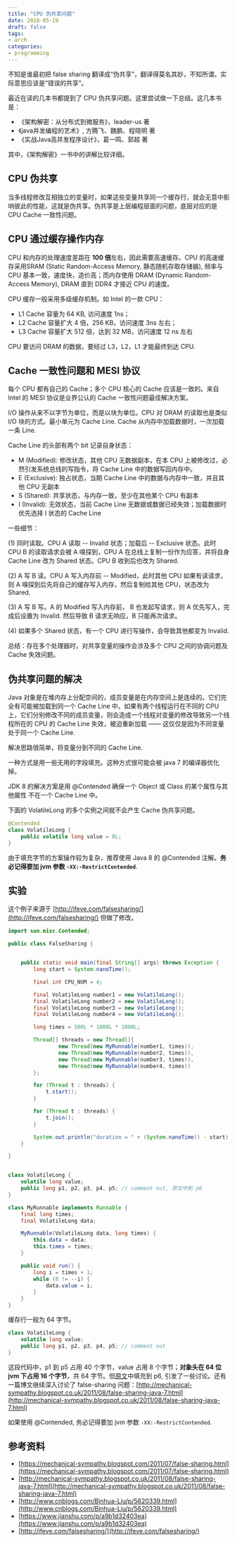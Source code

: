 ```yaml
---
title: "CPU 伪共享问题"
date: 2018-05-19
draft: false
tags:
- arch
categories:
- programming
---
```


不知是谁最初把 false sharing 翻译成“伪共享”，翻译得莫名其妙，不知所谓。实际意思应该是“错误的共享”。

最近在读的几本书都提到了 CPU 伪共享问题。这里尝试做一下总结。这几本书是：

- 《架构解密：从分布式到微服务》，leader-us 著
- 《java并发编程的艺术》, 方腾飞、魏鹏、程晓明 著
- 《实战Java高并发程序设计》，葛一鸣、郭超 著

其中，《架构解密》一书中的讲解比较详细。

## CPU 伪共享

当多线程修改互相独立的变量时，如果这些变量共享同一个缓存行，就会无意中影响彼此的性能，这就是伪共享。伪共享是上层编程层面的问题，底层对应的是 CPU Cache 一致性问题。

## CPU 通过缓存操作内存

CPU 和内存的处理速度差距在 **100 倍**左右，因此需要高速缓存。CPU 的高速缓存采用SRAM (Static Random-Access Memory, 静态随机存取存储器), 频率与 CPU 基本一致，速度快，造价高；而内存使用 DRAM (Dynamic Random-Access Memory), DRAM 直到 DDR4 才接近 CPU 的速度。

CPU 缓存一般采用多级缓存机制。如 Intel 的一款 CPU：

- L1 Cache 容量为 64 KB, 访问速度 1ns；
- L2 Cache 容量扩大 4 倍，256 KB，访问速度 3ns 左右；
- L3 Cache 容量扩大 512 倍，达到 32 MB，访问速度 12 ns 左右

CPU 要访问 DRAM 的数据，要经过 L3，L2，L1 才能最终到达 CPU.

## Cache 一致性问题和 MESI 协议

每个 CPU 都有自己的 Cache；多个 CPU 核心的 Cache 应该是一致的。来自 Intel 的 MESI 协议是业界公认的 Cache 一致性问题最佳解决方案。

I/O 操作从来不以字节为单位，而是以块为单位。CPU 对 DRAM 的读取也是类似 I/O 块的方式。最小单元为 Cache Line. Cache 从内存中加载数据时，一次加载一条 Line.

Cache Line 的头部有两个 bit 记录自身状态：

- M (Modified): 修改状态，其他 CPU 无数据副本，在本 CPU 上被修改过，必然引发系统总线的写指令，将 Cache Line 中的数据写回内存中。
- E (Exclusive): 独占状态，当期 Cache Line 中的数据与内存中一致，并且其他 CPU 无副本
- S (Shared): 共享状态，与内存一致，至少在其他某个 CPU 有副本
- I (Invalid): 无效状态，当前 Cache Line 无数据或数据已经失效；加载数据时优先选择 I 状态的 Cache Line

一些细节：

(1) 同时读取。CPU A 读取 -- Invalid 状态；加载后 -- Exclusive 状态。此时 CPU B 的读取请求会被 A 嗅探到，CPU A 在总线上复制一份作为应答，并将自身 Cache Line 改为 Shared 状态。CPU B 收到后也改为 Shared.

(2) A 写 B 读。CPU A 写入内存前 -- Modified，此时其他 CPU 如果有读请求，则 A 嗅探到后先将自己的缓存写入内存，然后复制给其他 CPU，状态改为 Shared.

(3) A 写 B 写。A 的 Modified 写入内存前， B 也发起写请求，则 A 优先写入，完成后设置为 Invalid. 然后导致 B 请求无响应，B 只能再次请求。

(4) 如果多个 Shared 状态，有一个 CPU 进行写操作，会导致其他都变为 Invalid.

总结：存在多个处理器时，对共享变量的操作会涉及多个 CPU 之间的协调问题及 Cache 失效问题。

## 伪共享问题的解决

Java 对象是在堆内存上分配空间的，成员变量是在内存空间上是连续的。它们完全有可能被加载到同一个 Cache Line 中。如果有两个线程运行在不同的 CPU 上，它们分别修改不同的成员变量，则会造成一个线程对变量的修改导致另一个线程所在的 CPU 的 Cache Line 失效，被迫重新加载 —— 这仅仅是因为不同变量处于同一个 Cache Line.

解决思路很简单，将变量分到不同的 Cache Line.

一种方式是用一些无用的字段填充。这种方式很可能会被 java 7 的编译器优化掉。

JDK 8 的解决方案是用 @Contended 确保一个 Object 或 Class 的某个属性与其他属性
不在一个 Cache Line 中。

下面的 VolatileLong 的多个实例之间就不会产生 Cache 伪共享问题。

```java
@Contended
class VolatileLong {
    public volatile long value = 0L;
}
```

由于填充字节的方案操作较为复杂，推荐使用 Java 8 的 @Contended 注解。**务必记得要加 jvm 参数 `-XX:-RestrictContended`**.


## 实验

这个例子来源于 [http://ifeve.com/falsesharing/](http://ifeve.com/falsesharing/) 但做了修改。



```java
import sun.misc.Contended;

public class FalseSharing {


    public static void main(final String[] args) throws Exception {
        long start = System.nanoTime();

        final int CPU_NUM = 4;

        final VolatileLong number1 = new VolatileLong();
        final VolatileLong number2 = new VolatileLong();
        final VolatileLong number3 = new VolatileLong();
        final VolatileLong number4 = new VolatileLong();

        long times = 500L * 1000L * 1000L;

        Thread[] threads = new Thread[]{
                new Thread(new MyRunnable(number1, times)),
                new Thread(new MyRunnable(number2, times)),
                new Thread(new MyRunnable(number3, times)),
                new Thread(new MyRunnable(number4, times))
        };

        for (Thread t : threads) {
            t.start();
        }

        for (Thread t : threads) {
            t.join();
        }

        System.out.println("duration = " + (System.nanoTime() - start));
    }

}


class VolatileLong {
    volatile long value;
    public long p1, p2, p3, p4, p5; // comment out, 原文中到 p6
}

class MyRunnable implements Runnable {
    final long times;
    final VolatileLong data;

    MyRunnable(VolatileLong data, long times) {
        this.data = data;
        this.times = times;
    }

    public void run() {
        long i = times + 1;
        while (0 != --i) {
            data.value = i;
        }
    }
}
```


缓存行一般为 64 字节。

```java
class VolatileLong {
    volatile long value;
    public long p1, p2, p3, p4, p5; // comment out
}

```

这段代码中，p1 到 p5 占用 40 个字节，value 占用 8 个字节；**对象头在 64 位 jvm 下占用 16 个字节**，共 64 字节。但[原文](https://mechanical-sympathy.blogspot.com/2011/07/false-sharing.html)中填充到 p6, 引发了一些讨论。还有一篇博文继续深入讨论了 false-sharing 问题：[http://mechanical-sympathy.blogspot.co.uk/2011/08/false-sharing-java-7.html](http://mechanical-sympathy.blogspot.co.uk/2011/08/false-sharing-java-7.html)

如果使用 @Contended, 务必记得要加 jvm 参数 `-XX:-RestrictContended`.

## 参考资料

- [https://mechanical-sympathy.blogspot.com/2011/07/false-sharing.html](https://mechanical-sympathy.blogspot.com/2011/07/false-sharing.html)
- [http://mechanical-sympathy.blogspot.co.uk/2011/08/false-sharing-java-7.html](http://mechanical-sympathy.blogspot.co.uk/2011/08/false-sharing-java-7.html)
- [http://www.cnblogs.com/Binhua-Liu/p/5620339.html](http://www.cnblogs.com/Binhua-Liu/p/5620339.html)
- [https://www.jianshu.com/p/a9b1d32403ea](https://www.jianshu.com/p/a9b1d32403ea)
- [http://ifeve.com/falsesharing/](http://ifeve.com/falsesharing/)